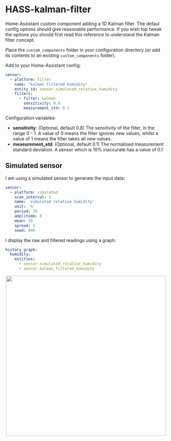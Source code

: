 # HASS-kalman-filter
Home-Assistant custom component adding a 1D Kalman filter. The defaul config options should give reasonable performance. If you wish top tweak the options you should first read this reference to understand the Kalman filter concept.

Place the `custom_components` folder in your configuration directory (or add its contents to an existing `custom_components` folder).

Add to your Home-Assistant config:

```yaml
sensor:
  - platform: filter
    name: "kalman filtered humidity"
    entity_id: sensor.simulated_relative_humidity
    filters:
      - filter: kalman
        sensitivity: 0.8
        measurement_std: 0.1
```
Configuration variables:
- **sensitivity**: (Optional, default 0.8) The sensitivity of the filter, in the range 0 - 1. A value of 0 means the filter ignores new values, whilst a value of 1 means the filter takes all new values.
- **measurement_std**: (Optional, default 0.1) The normalised measurement standard deviation. A sensor which is 10% inaccurate has a value of 0.1

## Simulated sensor
I am using a simulated sensor to generate the input data:
```yaml
sensor:
  - platform: simulated
    scan_interval: 1
    name: 'simulated relative humidity'
    unit: '%'
    period: 20
    amplitude: 0
    mean: 50
    spread: 5
    seed: 999
```

I display the raw and filtered readings using a graph:
```yaml
history_graph:
  humidity:
    entities:
      - sensor.simulated_relative_humidity
      - sensor.kalman_filtered_humidity
```

<p align="center">
<img src="https://github.com/robmarkcole/HASS-kalman-filter/blob/master/usage.png" width="500">
</p>
